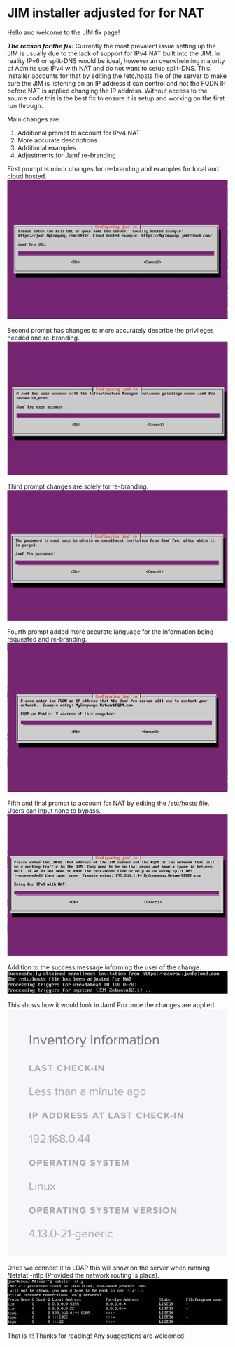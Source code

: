 # JIM installer adjusted for for NAT

Hello and welcome to the JIM fix page!

***The reason for the fix:***
Currently the most prevalent issue setting up the JIM is usually due to the lack of support for IPv4 NAT built into the JIM. In reality IPv6 or split-DNS would be ideal, however an overwhelming majority of Admins use IPv4 with NAT and do not want to setup split-DNS. This installer accounts for that by editing the /etc/hosts file of the server to make sure the JIM is listening on an IP address it can control and not the FQDN IP before NAT is applied changing the IP address. Without access to the source code this is the best fix to ensure it is setup and working on the first run through.

Main changes are:
1. Additional prompt to account for IPv4 NAT
2. More accurate descriptions
3. Additional examples
4. Adjustments for Jamf re-branding

First prompt is minor changes for re-branding and examples for local and cloud hosted.
![Image of URL](https://github.com/zdorow/JIM_for_NAT/blob/master/JIM%20screenshots/URL%20Entry.png)

Second prompt has changes to more accurately describe the privileges needed and re-branding.
![Image of User](https://github.com/zdorow/JIM_for_NAT/blob/master/JIM%20screenshots/UserEntry.png)

Third prompt changes are solely for re-branding. 
![Image of Password](https://github.com/zdorow/JIM_for_NAT/blob/master/JIM%20screenshots/Password%20Entry.png)

Fourth prompt added more accurate language for the information being requested and re-branding.
![Image of FQDN](https://github.com/zdorow/JIM_for_NAT/blob/master/JIM%20screenshots/FQDN.PNG)

Fifth and final prompt to account for NAT by editing the /etc/hosts file. Users can input none to bypass.
![Image of NAT](https://github.com/zdorow/JIM_for_NAT/blob/master/JIM%20screenshots/NATentry.PNG)

Addition to the success message informing the user of the change.
![Image of success](https://github.com/zdorow/JIM_for_NAT/blob/master/JIM%20screenshots/Successful_Install.PNG)

This shows how it would look in Jamf Pro once the changes are applied.
![Image of JamfEntry](https://github.com/zdorow/JIM_for_NAT/blob/master/JIM%20screenshots/Jamf%20Entry.png)

Once we connect it to LDAP this will show on the server when running Netstat -ntlp (Provided the network routing is place).
![Image of Netstat](https://github.com/zdorow/JIM_for_NAT/blob/master/JIM%20screenshots/Netstat.PNG)

That is it! Thanks for reading! Any suggestions are welcomed! 

